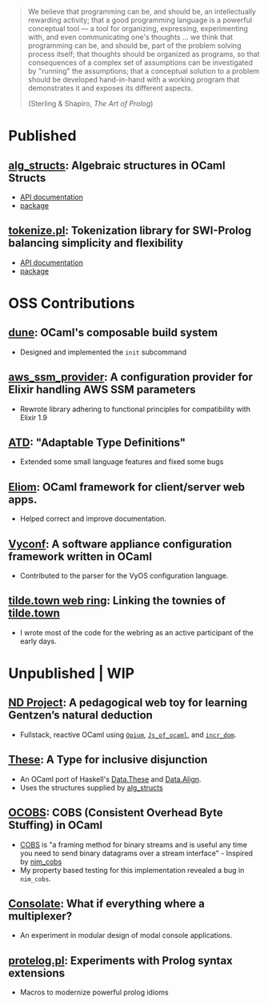 <div class="expose">

> We believe that programming can be, and should be, an intellectually rewarding
> activity; that a good programming language is a powerful conceptual tool
> &mdash; a tool for organizing, expressing, experimenting with, and even
> communicating one's thoughts ... we think that programming can be, and should
> be, part of the problem solving process itself; that thoughts should be
> organized as programs, so that consequences of a complex set of assumptions
> can be investigated by "running" the assumptions; that a conceptual solution
> to a problem should be developed hand-in-hand with a working program that
> demonstrates it and exposes its different aspects.
>
> (Sterling & Shapiro, *The Art of Prolog*)

# Published

## [alg_structs](https://github.com/shonfeder/alg_structs): Algebraic structures in OCaml Structs

- [API documentation](https://shonfeder.github.io/alg_structs/)
- [package](https://opam.ocaml.org/packages/alg_structs/)

## [tokenize.pl](https://github.com/aBathologist/tokenize): Tokenization library for SWI-Prolog balancing simplicity and flexibility

- [API documentation](https://www.swi-prolog.org/pack/file_details/tokenize/prolog/tokenize.pl)
- [package](https://www.swi-prolog.org/pack/list?p=tokenize)

# OSS Contributions

## [dune](https://github.com/ocaml/dune): OCaml's composable build system

- Designed and implemented the `init` subcommand

## [aws_ssm_provider](https://github.com/caredox/aws_ssm_provider): A configuration provider for Elixir handling AWS SSM parameters

- Rewrote library adhering to functional principles for compatibility with Elixir 1.9

## [ATD](https://github.com/mjambon/atd): "Adaptable Type Definitions"

- Extended some small language features and fixed some bugs

## [Eliom](https://github.com/ocsigen/eliom): OCaml framework for client/server web apps.

- Helped correct and improve documentation.

## [Vyconf](https://github.com/vyos/vyconf): A software appliance configuration framework written in OCaml

- Contributed to the parser for the VyOS configuration language.

## [tilde.town web ring](https://github.com/aBathologist/tildetown_ring): Linking  the townies of [tilde.town](http://tilde.town/)

- I wrote most of the code for the webring as an active participant of the early days.

# Unpublished | WIP

## [ND Project](https://github.com/shonfeder/nd_project): A pedagogical web toy for learning Gentzen’s natural deduction

- Fullstack, reactive OCaml using [`Opium`](https://github.com/rgrinberg/opium),
  [`Js_of_ocaml`](https://github.com/ocsigen/js_of_ocaml), and
  [`incr_dom`](https://github.com/janestreet/incr_dom).

## [These](https://github.com/shonfeder/these): A Type for inclusive disjunction

- An OCaml port of Haskell's
  [Data.These](http://hackage.haskell.org/package/these-1.0.1/docs/Data-These.html)
  and [Data.Align](https://hackage.haskell.org/package/these-0.7.3/docs/Data-Align.html).
- Uses the structures supplied by [alg_structs](/programs)

## [OCOBS](https://github.com/shonfeder/ocobs): COBS (Consistent Overhead Byte Stuffing) in OCaml

- [COBS](https://en.wikipedia.org/wiki/Consistent_Overhead_Byte_Stuffing) is "a
  framing method for binary streams and is useful any time you need to send
  binary datagrams over a stream interface" - Inspired by
  [nim_cobs](https://github.com/keyme/nim_cobs)
- My property based testing for this implementation revealed a bug in `nim_cobs`.

## [Consolate](https://github.com/shonfeder/consolate): What if everything where a multiplexer?

- An experiment in modular design of modal console applications.

## [protelog.pl](https://github.com/aBathologist/protelog): Experiments with Prolog syntax extensions

- Macros to modernize powerful prolog idioms

</div>
